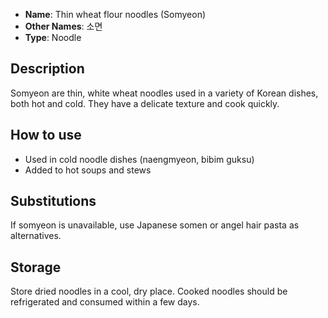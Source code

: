 - **Name**: Thin wheat flour noodles (Somyeon)
- **Other Names**: 소면
- **Type**: Noodle

## Description

Somyeon are thin, white wheat noodles used in a variety of Korean dishes, both hot and cold. They have a delicate texture and cook quickly.

## How to use

- Used in cold noodle dishes (naengmyeon, bibim guksu)
- Added to hot soups and stews

## Substitutions

If somyeon is unavailable, use Japanese somen or angel hair pasta as alternatives.

## Storage

Store dried noodles in a cool, dry place. Cooked noodles should be refrigerated and consumed within a few days. 
